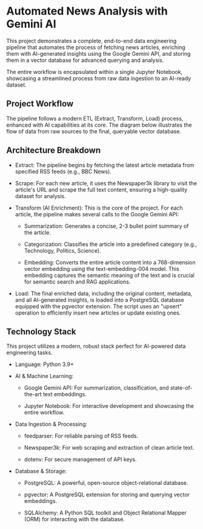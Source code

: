 # Automated News Analysis with Gemini AI
This project demonstrates a complete, end-to-end data engineering pipeline that automates the process of fetching news articles, enriching them with AI-generated insights using the Google Gemini API, and storing them in a vector database for advanced querying and analysis.

The entire workflow is encapsulated within a single Jupyter Notebook, showcasing a streamlined process from raw data ingestion to an AI-ready dataset.

## Project Workflow
The pipeline follows a modern ETL (Extract, Transform, Load) process, enhanced with AI capabilities at its core. The diagram below illustrates the flow of data from raw sources to the final, queryable vector database.

## Architecture Breakdown
- Extract: The pipeline begins by fetching the latest article metadata from specified RSS feeds (e.g., BBC News).

- Scrape: For each new article, it uses the Newspaper3k library to visit the article's URL and scrape the full text content, ensuring a high-quality dataset for analysis.

- Transform (AI Enrichment): This is the core of the project. For each article, the pipeline makes several calls to the Google Gemini API:

  - Summarization: Generates a concise, 2-3 bullet point summary of the article.

  - Categorization: Classifies the article into a predefined category (e.g., Technology, Politics, Science).

  - Embedding: Converts the entire article content into a 768-dimension vector embedding using the text-embedding-004 model. This embedding captures the semantic meaning of the text and is crucial for semantic search and RAG applications.

- Load: The final enriched data, including the original content, metadata, and all AI-generated insights, is loaded into a PostgreSQL database equipped with the pgvector extension. The script uses an "upsert" operation to efficiently insert new articles or update existing ones.

## Technology Stack
This project utilizes a modern, robust stack perfect for AI-powered data engineering tasks.

- Language: Python 3.9+

- AI & Machine Learning:

  - Google Gemini API: For summarization, classification, and state-of-the-art text embeddings.

  - Jupyter Notebook: For interactive development and showcasing the entire workflow.

- Data Ingestion & Processing:

  - feedparser: For reliable parsing of RSS feeds.

  - Newspaper3k: For web scraping and extraction of clean article text.

  - dotenv: For secure management of API keys.

- Database & Storage:

  - PostgreSQL: A powerful, open-source object-relational database.

  - pgvector: A PostgreSQL extension for storing and querying vector embeddings.

  - SQLAlchemy: A Python SQL toolkit and Object Relational Mapper (ORM) for interacting with the database.

